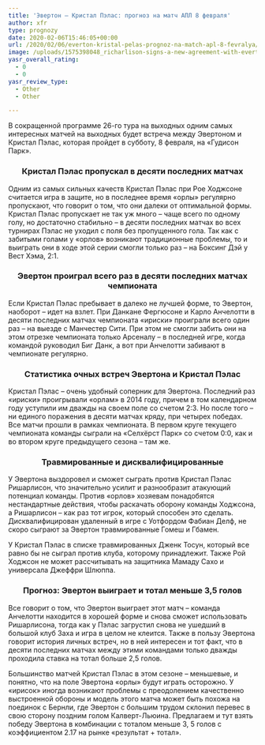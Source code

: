 ```yaml
---
title: 'Эвертон – Кристал Пэлас: прогноз на матч АПЛ 8 февраля'
author: xfr
type: prognozy
date: 2020-02-06T15:46:05+00:00
url: /2020/02/06/everton-kristal-pelas-prognoz-na-match-apl-8-fevralya/
image: /uploads/1575398048_richarlison-signs-a-new-agreement-with-everton-until-2024-e1581003958846.jpg
yasr_overall_rating:
  - 0
  - 0
yasr_review_type:
  - Other
  - Other

---
```

В сокращенной программе 26-го тура на выходных одним самых интересных матчей на выходных будет встреча между Эвертоном и Кристал Пэлас, которая пройдет в субботу, 8 февраля, на &#171;Гудисон Парк&#187;.

<h3 style="text-align: center;">
  <strong>Кристал Пэлас пропускал в десяти последних матчах</strong>
</h3>

Одним из самых сильных качеств Кристал Пэлас при Рое Ходжсоне считается игра в защите, но в последнее время &#171;орлы&#187; регулярно пропускают, что говорит о том, что они далеки от оптимальной формы. Кристал Пэлас пропускает не так уж много – чаще всего по одному голу, но достаточно стабильно – в десяти последних матчах во всех турнирах Пэлас не уходил с поля без пропущенного гола. Так как с забитыми голами у &#171;орлов&#187; возникают традиционные проблемы, то и выиграть они в ходе этой серии смогли только раз – на Боксинг Дэй у Вест Хэма, 2:1.

<h3 style="text-align: center;">
  <strong>Эвертон проиграл всего раз в десяти последних матчах чемпионата</strong>
</h3>

Если Кристал Пэлас пребывает в далеко не лучшей форме, то Эвертон, наоборот – идет на взлет. При Данкане Фергюсоне и Карло Анчелотти в десяти последних матчах чемпионата &#171;ириски&#187; проиграли всего один раз – на выезде с Манчестер Сити. При этом не смогли забить они на этом отрезке чемпионата только Арсеналу – в последней игре, когда командой руководил Биг Данк, а вот при Анчелотти забивают в чемпионате регулярно.

<h3 style="text-align: center;">
  <strong>Статистика очных встреч Эвертона и Кристал Пэлас</strong>
</h3>

Кристал Пэлас – очень удобный соперник для Эвертона. Последний раз &#171;ириски&#187; проигрывали &#171;орлам&#187; в 2014 году, причем в том календарном году уступили им дважды на своем поле со счетом 2:3. Но после того – ни единого поражения в десяти матчах кряду, при четырех победах. Все матчи прошли в рамках чемпионата. В первом круге текущего чемпионата команды сыграли на &#171;Селхёрст Парк&#187; со счетом 0:0, как и во втором круге предыдущего сезона – там же.

<h3 style="text-align: center;">
  <strong>Травмированные и дисквалифицированные</strong>
</h3>

У Эвертона выздоровел и сможет сыграть против Кристал Пэлас Ришарлисон, что значительно усилит и разнообразит атакующий потенциал команды. Против &#171;орлов&#187; хозяевам понадобятся нестандартные действия, чтобы раскачать оборону команды Ходжсона, а Ришарлисон – как раз тот игрок, который способен это сделать. Дисквалифицирован удаленный в игре с Уотфордом Фабиан Делф, не скоро сыграют за Эвертон травмированные Гомеш и Гбамен.

У Кристал Пэлас в списке травмированных Дженк Тосун, который все равно бы не сыграл против клуба, которому принадлежит. Также Рой Ходжсон не может рассчитывать на защитника Мамаду Сахо и универсала Джеффри Шлюппа.

<h3 style="text-align: center;">
  <strong>Прогноз: Эвертон выиграет и тотал меньше 3,5 голов</strong>
</h3>

Все говорит о том, что Эвертон выиграет этот матч – команда Анчелотти находится в хорошей форме и снова сможет использовать Ришарлисона, тогда как у Пэлас загрустил снова не ушедший в большой клуб Заха и игра в целом не клеится. Также в пользу Эвертона говорит история личных встреч, но в ней интересен и тот факт, что в десяти последних матчах между этими командами только дважды проходила ставка на тотал больше 2,5 голов.

Большинство матчей Кристал Пэлас в этом сезоне – меньшевые, и понятно, что на поле Эвертона &#171;орлы&#187; будут играть осторожно. У &#171;ирисок&#187; иногда возникают проблемы с преодолением качественно выстроенной обороны и модель этого матча может быть похожа на поединок с Бернли, где Эвертон с большим трудом склонил перевес в свою сторону поздним голом Калверт-Льюина. Предлагаем и тут взять победу Эвертона в комбинации с тоталом меньше 3, 5 голов с коэффициентом 2.17 на рынке &#171;результат + тотал&#187;.